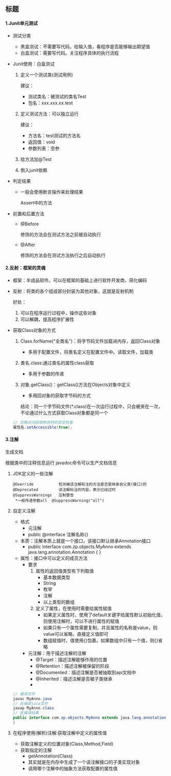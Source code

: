 ## 标题

#### 1.Junit单元测试

* 测试分类

  * 黑盒测试：不需要写代码，给输入值，看程序是否能够输出期望值
  * 白盒测试：需要写代码。关注程序具体的执行流程

* Junit使用：白盒测试

  1. 定义一个测试类(测试用例)

     建议：

     * 测试类名：被测试的类名Test
     * 包名：xxx.xxx.xx.test

  2. 定义测试方法：可以独立运行

     建议：

     * 方法名：test测试的方法名
     * 返回值：void
     * 参数列表：空参

  3. 给方法加@Test

  4. 倒入junit依赖

* 判定结果

  * 一般会使用断言操作来处理结果

    Assert中的方法

* 前置和后置方法

  * @Before

    修饰的方法会在测试方法之前被自动执行

  * @After

    修饰的方法会在测试方法执行之后自动执行

#### 2.反射：框架的灵魂

* 框架：半成品软件。可以在框架的基础上进行软件开发商，简化编码

* 反射：将类的各个组成部分封装为其他对象，这就是反射机制

  好处：

  1. 可以在程序运行过程中，操作这些对象
  2. 可以解耦，提高程序扩展性

* 获取Class对象的方式

  1. Class.forName("全类名")：将字节码文件加载进内存，返回Class对象

     * 多用于配置文件，将类名定义在配置文件中。读取文件，加载类

  2. 类名.class:通过类名的属性class获取

     * 多用于参数的传递

  3. 对象.getClass()：getClass()方法在Objects对象中定义

     * 多用回对象的获取字节码的方式

     结论：同一个字节码文件(*.class)在一次运行过程中，只会被夹在一次，不论通过什么方式获取Class对象都是同一个

  ```java
  // 忽略访问权限修饰符的安全检查
  属性名.setAccessible(true);
  ```





#### 3.注解

生成文档 

根据类中的注释信息运行 javadoc命令可以生产文档信息

1. JDK定义的一些注解

   ```
   @Override           检测被该注解标注的方法是否是继承自父类(接口)的
   @Deprecated         该注解标注的内容，表示已经过时
   @SuppressWarnings   压制警告
   	*一般传递参数all	@SuppressWarning("all")
   ```

2. 自定义注解

   * 格式
     * 元注解
     * public @interface 注解名称{}
   * 本质：注解本质上就是一个接口，该接口默认继承Annotation接口
     * public interface com.zp.objects.MyAnno extends java.lang.annotation.Annotation {
       }
   * 属性：接口中可以定义的成员方法
     * 要求
       1. 属性的返回值类型有下列取值
          * 基本数据类型
          * String
          * 枚举
          * 注解
          * 以上类型的数组
       2. 定义了属性，在使用时需要给属性赋值
          * 如果定义属性时，使用了default关键字给属性默认初始化值，则使用注解时，可以不进行属性的赋值
          * 如果只有一个属性需要复制，并且属性的名称是value，则value可以省略，直接定义值即可
          * 数组赋值时，值使用{}包裹。如果数组中只有一个值，则{}省略
     * 元注解：用于描述注解的注解
       * @Target：描述注解能够作用的位置
       * @Retention：描述注解被保留的阶段
       * @Documented：描述注解是否被抽取到api文档中
       * @Inherited：描述注解是否被子类继承
       * 

   ```java
   // 编译文件
   javac MyAnno.java 
   // 反编译java文件
   javap MyAnno.class
   // 反编译结果
   public interface com.zp.objects.MyAnno extends java.lang.annotation.Annotation {
   }
   ```

3. 在程序使用(解析)注解:获取注解中定义的属性值

   * 获取注解定义的位置对象(Class,Method,Field)
   * 获取指定的注解
     * getAnnotation(Class)
     * 其实就是在内存中生成了一个该注解接口的子类实现对象
     * 调用哪个注解中的抽象方法获取配置的属性值